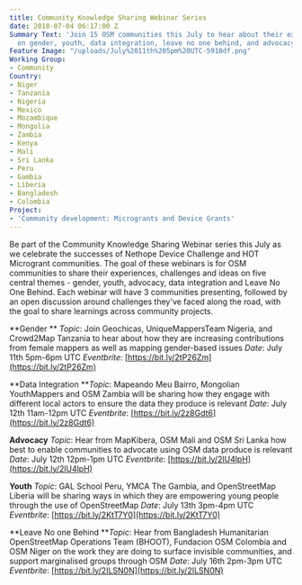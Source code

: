 ```yaml
---
title: Community Knowledge Sharing Webinar Series
date: 2018-07-04 06:17:00 Z
Summary Text: 'Join 15 OSM communities this July to hear about their experiences focusing
  on gender, youth, data integration, leave no one behind, and advocacy. '
Feature Image: "/uploads/July%2011th%205pm%20UTC-5910df.png"
Working Group:
- Community
Country:
- Niger
- Tanzania
- Nigeria
- Mexico
- Mozambique
- Mongolia
- Zambia
- Kenya
- Mali
- Sri Lanka
- Peru
- Gambia
- Liberia
- Bangladesh
- Colombia
Project:
- 'Community development: Microgrants and Device Grants'
---
```


Be part of the Community Knowledge Sharing Webinar series this July as we celebrate the successes of Nethope Device Challenge and HOT Microgrant communities. The goal of these webinars is for OSM communities to share their experiences, challenges and ideas on five central themes - gender, youth, advocacy, data integration and Leave No One Behind. Each webinar will have 3 communities presenting, followed by an open discussion around challenges they've faced along the road, with the goal to share learnings across community projects.

**Gender **
*Topic*: Join Geochicas, UniqueMappersTeam Nigeria, and Crowd2Map Tanzania to hear about how they are increasing contributions from female mappers as well as mapping gender-based issues
*Date*: July 11th 5pm-6pm UTC
*Eventbrite*: [https://bit.ly/2tP26Zm](https://bit.ly/2tP26Zm)

**Data Integration
***Topic*: Mapeando Meu Bairro, Mongolian YouthMappers and OSM Zambia will be sharing how they engage with different local actors to ensure the data they produce is relevant
*Date*: July 12th 11am-12pm UTC
*Eventbrite*: [https://bit.ly/2z8Gdt6](https://bit.ly/2z8Gdt6)

**Advocacy**
*Topic*: Hear from MapKibera, OSM Mali and OSM Sri Lanka   how best to enable communities to advocate using OSM data produce is relevant
*Date*: July 12th 12pm-1pm UTC
*Eventbrite*: [https://bit.ly/2lU4lpH](https://bit.ly/2lU4lpH)

**Youth**
*Topic*: GAL School Peru, YMCA The Gambia, and OpenStreetMap Liberia will be sharing ways in which they are empowering young people through the use of OpenStreetMap
*Date*: July 13th 3pm-4pm UTC
*Eventbrite*: [https://bit.ly/2KtT7Y0](https://bit.ly/2KtT7Y0)

**Leave No one Behind
***Topic*: Hear from Bangladesh Humanitarian OpenStreetMap Operations Team (BHOOT), Fundacion OSM Colombia and OSM Niger on the work they are doing to surface invisible communities, and support marginalised groups through OSM
*Date*: July 16th 2pm-3pm UTC
*Eventbrite*: [https://bit.ly/2ILSN0N](https://bit.ly/2ILSN0N)